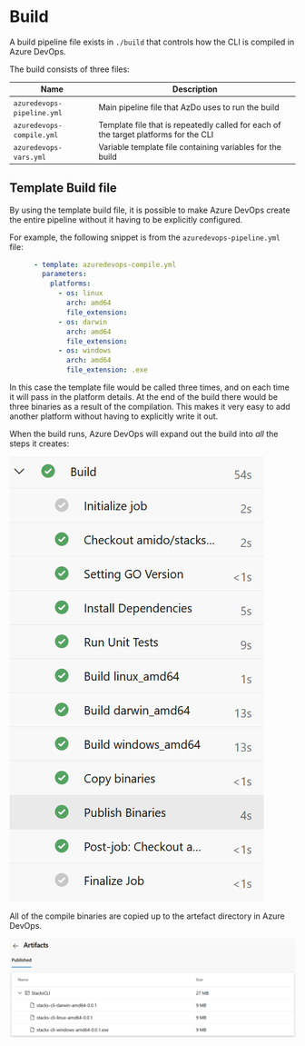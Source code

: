 # Build

A build pipeline file exists in `./build` that controls how the CLI is compiled in Azure DevOps.

The build consists of three files:

| Name | Description |
|---|---|
| `azuredevops-pipeline.yml` | Main pipeline file that AzDo uses to run the build |
| `azuredevops-compile.yml` | Template file that is repeatedly called for each of the target platforms for the CLI |
| `azuredevops-vars.yml` | Variable template file containing variables for the build |

## Template Build file

By using the template build file, it is possible to make Azure DevOps create the entire pipeline without it having to be explicitly configured.

For example, the following snippet is from the `azuredevops-pipeline.yml` file:

```yaml
      - template: azuredevops-compile.yml
        parameters:
          platforms: 
            - os: linux
              arch: amd64
              file_extension:
            - os: darwin
              arch: amd64
              file_extension:     
            - os: windows
              arch: amd64
              file_extension: .exe
```

In this case the template file would be called three times, and on each time it will pass in the platform details. At the end of the build there would be three binaries as a result of the compilation. This makes it very easy to add another platform without having to explicitly write it out.

When the build runs, Azure DevOps will expand out the build into _all_ the steps it creates:

![Build Steps](images/azdo_build_steps.png)

All of the compile binaries are copied up to the artefact directory in Azure DevOps.

![Build Artefacts](images/azdo_artefacts.png)